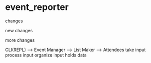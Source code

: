 event_reporter
==============

changes

new changes

more changes



CLI(REPL)   --> Event Manager   --> List Maker      --> Attendees
take input      process input       organize input      holds data
